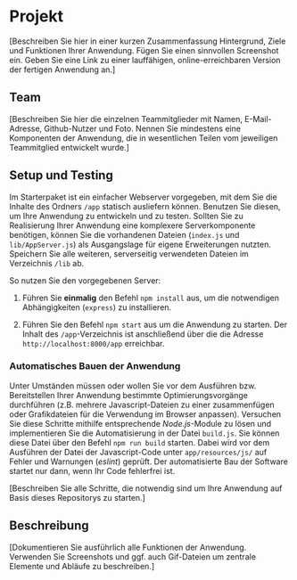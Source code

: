 # Projekt

[Beschreiben Sie hier in einer kurzen Zusammenfassung Hintergrund, Ziele und Funktionen Ihrer Anwendung. Fügen Sie einen sinnvollen Screenshot ein. Geben Sie eine Link zu einer lauffähigen, online-erreichbaren Version der fertigen Anwendung an.]

## Team

[Beschreiben Sie hier die einzelnen Teammitglieder mit Namen, E-Mail-Adresse, Github-Nutzer und Foto. Nennen Sie mindestens eine Komponenten der Anwendung, die in wesentlichen Teilen vom jeweiligen Teammitglied entwickelt wurde.]

## Setup und Testing

Im Starterpaket ist ein einfacher Webserver vorgegeben, mit dem Sie die Inhalte des Ordners `/app` statisch ausliefern können. Benutzen Sie diesen, um Ihre Anwendung zu entwickeln und zu testen. Sollten Sie zu Realisierung Ihrer Anwendung eine komplexere Serverkomponente benötigen, können Sie die vorhandenen Dateien (`index.js` und `lib/AppServer.js`) als Ausgangslage für eigene Erweiterungen nutzten. Speichern Sie alle weiteren, serverseitig verwendeten Dateien im Verzeichnis `/lib` ab.

So nutzen Sie den vorgegebenen Server:

1. Führen Sie **einmalig** den Befehl `npm install` aus, um die notwendigen Abhängigkeiten (`express`) zu installieren.

2. Führen Sie den Befehl `npm start` aus um die Anwendung zu starten. Der Inhalt des `/app`-Verzeichnis ist anschließend über die die Adresse `http://localhost:8000/app` erreichbar.

### Automatisches Bauen der Anwendung

Unter Umständen müssen oder wollen Sie vor dem Ausführen bzw. Bereitstellen Ihrer Anwendung bestimmte Optimierungsvorgänge durchführen (z.B. mehrere Javascript-Dateien zu einer zusammenfügen oder Grafikdateien für die Verwendung im Browser anpassen). Versuchen Sie diese Schritte mithilfe entsprechende *Node.js*-Module zu lösen und implementieren Sie die Automatisierung in der Datei `build.js`. Sie können diese Datei über den Befehl `npm run build` starten. Dabei wird vor dem Ausführen der Datei der Javascript-Code unter `app/resources/js/` auf Fehler und Warnungen (*eslint*) geprüft. Der automatisierte Bau der Software startet nur dann, wenn Ihr Code fehlerfrei ist.

[Beschreiben Sie alle Schritte, die notwendig sind um Ihre Anwendung auf Basis dieses Repositorys zu starten.]

## Beschreibung

[Dokumentieren Sie ausführlich alle Funktionen der Anwendung. Verwenden Sie Screenshots und ggf. auch Gif-Dateien um zentrale Elemente und Abläufe zu beschreiben.]
